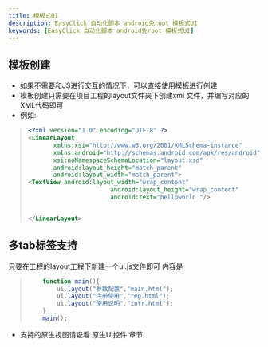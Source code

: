 ```yaml
---
title: 模板式UI
description: EasyClick 自动化脚本 android免root 模板式UI
keywords: [EasyClick 自动化脚本 android免root 模板式UI]
---
```



## 模板创建
- 如果不需要和JS进行交互的情况下，可以直接使用模板进行创建
- 模板创建只需要在项目工程的layout文件夹下创建xml 文件，并编写对应的XML代码即可
- 例如:
> ```xml
> <?xml version="1.0" encoding="UTF-8" ?>
> <LinearLayout
>        xmlns:xsi="http://www.w3.org/2001/XMLSchema-instance"
>        xmlns:android="http://schemas.android.com/apk/res/android"
>        xsi:noNamespaceSchemaLocation="layout.xsd"
>        android:layout_height="match_parent"
>        android:layout_width="match_parent">
> <TextView android:layout_width="wrap_content"
>                        android:layout_height="wrap_content"
>                        android:text="helloworld "/>
>
> 
> </LinearLayout>
> ``` 


## 多tab标签支持
只要在工程的layout工程下新建一个ui.js文件即可
内容是 
> ```javascript
>     function main(){
>         ui.layout("参数配置","main.html");
>         ui.layout("注册使用","reg.html");
>         ui.layout("使用说明","intr.html");
>     }
>     main();
> ```

- 支持的原生视图请查看 原生UI控件 章节
